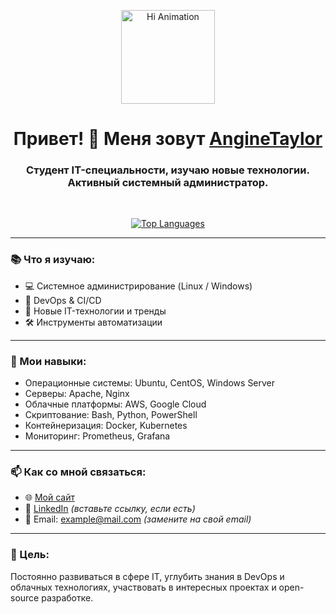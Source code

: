 <p align="center">
  <img src="https://github.com/blackcater/blackcater/raw/main/images/Hi.gif"  alt="Hi Animation" width="150" />
</p>

<h1 align="center">Привет! 👋 Меня зовут <a href="https://daniilshat.ru"  target="_blank">AngineTaylor</a></h1>
<h3 align="center">Студент IT-специальности, изучаю новые технологии. Активный системный администратор.</h3>

<br />

<!-- Top Languages -->
<p align="center">
  <a href="https://github.com/anuraghazra/github-readme-stats"> 
    <img src="https://github-readme-stats.vercel.app/api/top-langs/?username=anuraghazra&layout=compact" alt="Top Languages" />
  </a>
</p>

---

### 📚 Что я изучаю: 
- 💻 Системное администрирование (Linux / Windows)
- 🔧 DevOps & CI/CD
- 🧠 Новые IT-технологии и тренды
- 🛠 Инструменты автоматизации

---

### 🧰 Мои навыки:
- Операционные системы: Ubuntu, CentOS, Windows Server
- Серверы: Apache, Nginx
- Облачные платформы: AWS, Google Cloud
- Скриптование: Bash, Python, PowerShell
- Контейнеризация: Docker, Kubernetes
- Мониторинг: Prometheus, Grafana

---

### 📫 Как со мной связаться:
- 🌐 [Мой сайт](https://daniilshat.ru) 
- 💼 [LinkedIn](#) *(вставьте ссылку, если есть)*
- 📧 Email: example@mail.com *(замените на свой email)*

---

### 🎯 Цель:
Постоянно развиваться в сфере IT, углубить знания в DevOps и облачных технологиях, участвовать в интересных проектах и open-source разработке.
